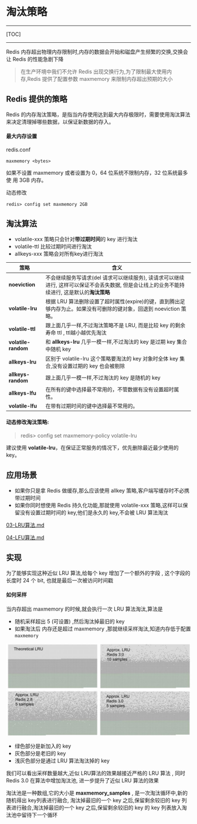 # 淘汰策略

---

[TOC]

---

Redis 内存超出物理内存限制时,内存的数据会开始和磁盘产生频繁的交换,交换会让 Redis 的性能急剧下降

> 在生产环境中我们不允许 Redis 出现交换行为,为了限制最大使用内存,Redis 提供了配置参数 maxmemory 来限制内存超出预期的大小

## Redis 提供的策略

Redis 的内存淘汰策略，是指当内存使用达到最大内存极限时，需要使用淘汰算法来决定清理掉哪些数据，以保证新数据的存入。

#### 最大内存设置

redis.conf

```
maxmemory <bytes>
```

如果不设置 maxmemory 或者设置为 0，64 位系统不限制内存，32 位系统最多使 用 3GB 内存。

动态修改

```
redis> config set maxmemory 2GB
```

## 淘汰算法

- volatile-xxx 策略只会针对**带过期时间**的 key 进行淘汰
- volatile-ttl 比较过期时间进行淘汰
- allkeys-xxx 策略会对所有key进行淘汰

| 策略                | 含义                                                         |
| ------------------- | ------------------------------------------------------------ |
| **noeviction**      | 不会继续服务写请求(del 请求可以继续服务), 读请求可以继续进行, 这样可以保证不会丢失数据, 但是会让线上的业务不能持续进行, 这是默认的**淘汰策略** |
| **volatile-lru**    | 根据 LRU 算法删除设置了超时属性(expire)的键，直到腾出足够内存为止。如果没有可删除的键对象，回退到 noeviction 策略。 |
| **volatile-ttl**    | 跟上面几乎一样,不过淘汰策略不是 LRU, 而是比较 key 的剩余寿命 ttl , ttl越小越优先淘汰 |
| **volatile-random** | 和 **allkeys-lru** 几乎一模一样,不过淘汰的 key 是过期 key 集合中随机 key |
| **allkeys-lru**     | 区别于 volatile-lru 这个策略要淘汰的 key 对象时全体 key 集合,没有设置过期的 key 也会被剔除 |
| **allkeys-random**  | 跟上面几乎一模一样,不过淘汰的 key 是随机的 key               |
| **allkeys-lfu**     | 在所有的键中选择最不常用的，不管数据有没有设置超时属性。     |
| **volatile-lfu**    | 在带有过期时间的键中选择最不常用的。                         |

#### 动态修改淘汰策略:

> redis> config set maxmemory-policy volatile-lru

建议使用 **volatile-lru**，在保证正常服务的情况下，优先删除最近最少使用的 key。

## 应用场景

- 如果你只是拿 Redis 做缓存,那么应该使用 allkey 策略,客户端写缓存时不必携带过期时间
- 如果你同时想使用 Redis 持久化功能,那就使用 volatile-xxx 策略,这样可以保留没有设置过期时间的 key,他们是永久的 key,不会被 LRU 算法淘汰

 [03-LRU算法.md](03-LRU算法.md) 

 [04-LFU算法.md](04-LFU算法.md) 

## 实现

为了能够实现这种近似 LRU 算法,给每个 key 增加了一个额外的字段 , 这个字段的长度时 24 个 bit, 也就是最后一次被访问时间戳

#### 如何采样

当内存超出 maxmemory 的时候,就会执行一次 LRU 算法淘汰,算法是

- 随机采样超出 5 (可设置) ,然后淘汰掉最旧的 key
- 如果淘汰后 内存还是超过 maxmemory ,那就继续采样淘汰,知道内存低于配置 `maxmemory`

![image-20200806092306769](../../../assets/image-20200806092306769.png)

- 绿色部分是新加入的 key
- 灰色部分是老旧的 key
- 浅灰色部分是通过 LRU 算法淘汰掉的 key

我们可以看出采样数量越大,近似 LRU算法的效果越接近严格的 LRU 算法 , 同时 Redis 3.0 在算法中增加淘汰池, 进一步提升了近似 LRU 算法的效果

淘汰池是一种数组,它的大小是 **maxmemory_samples** , 是一次淘汰循环中,新的随机得出 key列表进行融合, 淘汰掉最旧的一个 key 之后,保留剩余较旧的 key 列表进行融合,淘汰掉最旧的一个 key 之后,保留剩余较旧的 key 的 key 列表放入淘汰池中留待下一个循环

